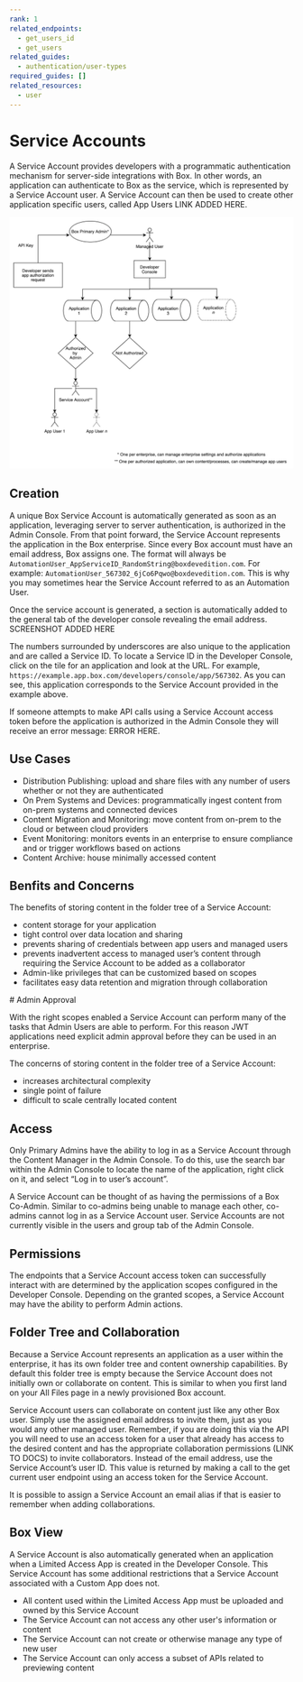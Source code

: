 ```yaml
---
rank: 1
related_endpoints:
  - get_users_id
  - get_users
related_guides:
  - authentication/user-types
required_guides: []
related_resources:
  - user
---
```


# Service Accounts

A Service Account provides developers with a programmatic authentication
mechanism for server-side integrations with Box. In other words, an application
can authenticate to Box as the service, which is represented by a Service
Account user. A Service Account can then be used to create other application
specific users, called App Users LINK ADDED HERE.

<ImageFrame center shadow border>

![Service Account Diagram](./service_account_diagram.png)

</ImageFrame>

## Creation

A unique Box Service Account is automatically generated as soon as an
application, leveraging server to server authentication, is authorized in the
Admin Console. From that point forward, the Service Account represents the
application in the Box enterprise. Since every Box account must have an email
address, Box assigns one. The format will always be
`AutomationUser_AppServiceID_RandomString@boxdevedition.com`. For example:
`AutomationUser_567302_6jCo6Pqwo@boxdevedition.com`. This is why you may
sometimes hear the Service Account referred to as an Automation User. 

Once the service account is generated, a section is automatically added to the
general tab of the developer console revealing the email address.
SCREENSHOT ADDED HERE

The numbers surrounded by underscores are also unique to the application and are
called a Service ID. To locate a Service ID  in the Developer Console, click on
the tile for an application and look at the URL. For example,
`https://example.app.box.com/developers/console/app/567302`. As you can see,
this application corresponds to the Service Account provided in the example
above. 

If someone attempts to make API calls using a Service Account access token
before the application is authorized in the Admin Console they will receive an
error message: ERROR HERE. 

## Use Cases

- Distribution Publishing: upload and share files with any number of users 
  whether or not they are authenticated
- On Prem Systems and Devices: programmatically ingest content from on-prem
  systems and connected devices 
- Content Migration and Monitoring: move content from on-prem to the cloud or
  between cloud providers  
- Event Monitoring: monitors events in an enterprise to ensure compliance and or
  trigger workflows based on actions
- Content Archive: house minimally accessed content


## Benfits and Concerns

The benefits of storing content in the folder tree of a Service Account:

- content storage for your application
- tight control over data location and sharing
- prevents sharing of credentials between app users and managed users 
- prevents inadvertent access to managed user’s content through requiring the
  Service Account to be added as a collaborator
- Admin-like privileges that can be customized based on scopes
- facilitates easy data retention and migration through collaboration

<Message type='warning'>
  # Admin Approval

With the right scopes enabled a Service Account can perform many of the tasks that
Admin Users are able to perform. For this reason JWT applications need explicit
admin approval before they can be used in an enterprise.
</Message>

The concerns of storing content in the folder tree of a Service Account: 
- increases architectural complexity
- single point of failure
- difficult to scale centrally located content

## Access

Only Primary Admins have the ability to log in as a Service Account through the
Content Manager in the Admin Console. To do this, use the search bar within the
Admin Console to locate the name of the application, right click on it, and
select “Log in to user’s account”. 

A Service Account can be thought of as having the permissions of a Box Co-Admin.
Similar to co-admins being unable to manage each other, co-admins cannot log in
as a Service Account user. Service Accounts are not currently visible in the
users and group tab of the Admin Console. 

## Permissions

The endpoints that a Service Account access token can successfully interact with
are determined by the application scopes configured in the Developer Console.
Depending on the granted scopes, a Service Account may have the ability to
perform Admin actions. 

## Folder Tree and Collaboration

Because a Service Account represents an application as a user within the
enterprise, it has its own folder tree and content ownership capabilities. By
default this folder tree is empty because the Service Account does not initially
own or collaborate on content. This is similar to when you first land on your
All Files page in a newly provisioned Box account. 

Service Account users can collaborate on content just like any other Box user.
Simply use the assigned email address to invite them, just as you would any
other managed user. Remember, if you are doing this via the API you will need to
use an access token for a user that already has access to the desired content
and has the appropriate collaboration permissions (LINK TO DOCS) to invite
collaborators. Instead of the email address, use the Service Account’s user ID.
This value is returned by making a call to the get current user endpoint using 
an access token for the Service Account.


<Message type='notice'>
  It is possible to assign a Service Account an email alias if that is easier to
  remember when adding collaborations.
</Message>

## Box View

A Service Account is also automatically generated when an application when a 
Limited Access App is created in the Developer Console. This Service Account
has some additional restrictions that a Service Account associated with a
Custom App does not.

- All content used within the Limited Access App must be uploaded and owned by
  this Service Account
- The Service Account can not access any other user's information or content
- The Service Account can not create or otherwise manage any type of new user
- The Service Account can only access a subset of APIs related to previewing
  content


